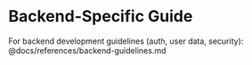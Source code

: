 # Backend-Specific Guide

For backend development guidelines (auth, user data, security):
@docs/references/backend-guidelines.md
